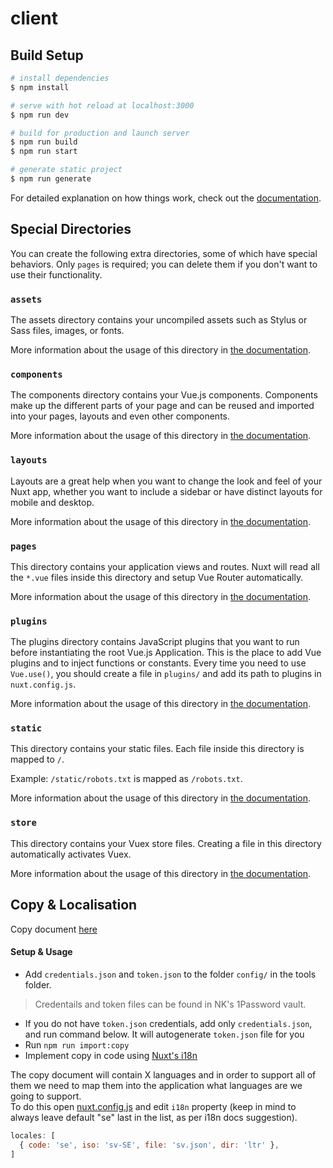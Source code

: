 # client

## Build Setup

```bash
# install dependencies
$ npm install

# serve with hot reload at localhost:3000
$ npm run dev

# build for production and launch server
$ npm run build
$ npm run start

# generate static project
$ npm run generate
```

For detailed explanation on how things work, check out the [documentation](https://nuxtjs.org).

## Special Directories

You can create the following extra directories, some of which have special behaviors. Only `pages` is required; you can delete them if you don't want to use their functionality.

### `assets`

The assets directory contains your uncompiled assets such as Stylus or Sass files, images, or fonts.

More information about the usage of this directory in [the documentation](https://nuxtjs.org/docs/2.x/directory-structure/assets).

### `components`

The components directory contains your Vue.js components. Components make up the different parts of your page and can be reused and imported into your pages, layouts and even other components.

More information about the usage of this directory in [the documentation](https://nuxtjs.org/docs/2.x/directory-structure/components).

### `layouts`

Layouts are a great help when you want to change the look and feel of your Nuxt app, whether you want to include a sidebar or have distinct layouts for mobile and desktop.

More information about the usage of this directory in [the documentation](https://nuxtjs.org/docs/2.x/directory-structure/layouts).


### `pages`

This directory contains your application views and routes. Nuxt will read all the `*.vue` files inside this directory and setup Vue Router automatically.

More information about the usage of this directory in [the documentation](https://nuxtjs.org/docs/2.x/get-started/routing).

### `plugins`

The plugins directory contains JavaScript plugins that you want to run before instantiating the root Vue.js Application. This is the place to add Vue plugins and to inject functions or constants. Every time you need to use `Vue.use()`, you should create a file in `plugins/` and add its path to plugins in `nuxt.config.js`.

More information about the usage of this directory in [the documentation](https://nuxtjs.org/docs/2.x/directory-structure/plugins).

### `static`

This directory contains your static files. Each file inside this directory is mapped to `/`.

Example: `/static/robots.txt` is mapped as `/robots.txt`.

More information about the usage of this directory in [the documentation](https://nuxtjs.org/docs/2.x/directory-structure/static).

### `store`

This directory contains your Vuex store files. Creating a file in this directory automatically activates Vuex.

More information about the usage of this directory in [the documentation](https://nuxtjs.org/docs/2.x/directory-structure/store).

## Copy & Localisation
Copy document [here](https://docs.google.com/spreadsheets/d/1rCS0IdEqm3-kqheTNpQV1WQiV6XC5xLi0uWiaaTagoQ/edit#gid=0)  
  
#### Setup & Usage
- Add `credentials.json` and `token.json` to the folder `config/` in the tools folder.
> Credentails and token files can be found in NK's 1Password vault.  
- If you do not have `token.json` credentials, add only `credentials.json`, and run command below. It will autogenerate `token.json` file for you
- Run `npm run import:copy` 
- Implement copy in code using [Nuxt's i18n](https://i18n.nuxtjs.org/)


The copy document will contain X languages and in order to support all of them we need to map them into the application what languages are we going to support.  
To do this open [nuxt.config.js](nuxt.config.js) and edit `i18n` property (keep in mind to always leave default "se" last in the list, as per i18n docs suggestion).  
```js
locales: [
  { code: 'se', iso: 'sv-SE', file: 'sv.json', dir: 'ltr' },
]
```